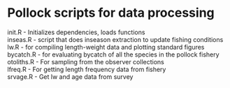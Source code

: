 # Pollock scripts for data processing

   init.R 		-	Initializes dependencies, loads functions     
   inseas.R 	-	script that does inseason extraction to update fishing conditions     
   lw.R  		-	for compiling length-weight data and plotting standard figures     
   bycatch.R 	-	for evaluating bycatch of all the species in the pollock fishery     
   otoliths.R 	-	For sampling from the observer collections     
   lfreq.R 	-	For getting length frequency data from fishery      
   srvage.R -  Get lw and age data from survey
